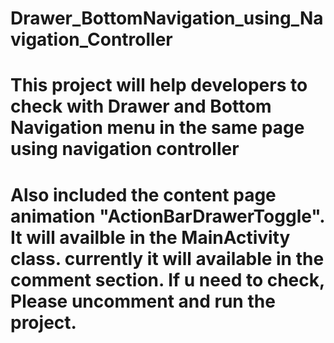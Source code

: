 # Drawer_BottomNavigation_using_Navigation_Controller
# This project will help developers to check with Drawer and Bottom Navigation menu in the same page using navigation controller
# Also included the content page animation "ActionBarDrawerToggle". It will availble in the MainActivity class. currently it will available in the comment section. If u need to check, Please uncomment and run the project. 
